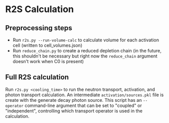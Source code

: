 # R2S Calculation

## Preprocessing steps

- Run `r2s.py --run-volume-calc` to calculate volume for each activation cell
  (written to cell_volumes.json)
- Run `reduce_chain.py` to create a reduced depletion chain (in the future,
  this shouldn't be necessary but right now the `reduce_chain` argument doesn't
  work when C0 is present)

## Full R2S calculation

Run `r2s.py <cooling_time>` to run the neutron transport, activation, and photon
transport calculation. An intermediate `activation/sources.pkl` file is create
with the generate decay photon source. This script has an `--operator`
command-line argument that can be set to "coupled" or "independent", controlling
which transport operator is used in the calculation.
